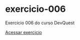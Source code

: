 # exercicio-006
Exercicio 006 do curso DevQuest

<a href="https://ericrdgs.github.io/exercicio-006/"> Acessar exercicio </a>
